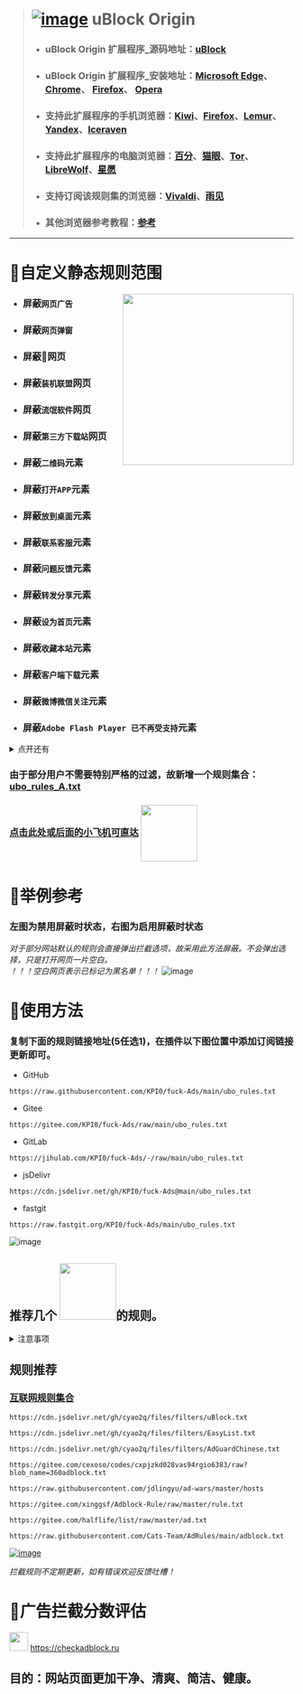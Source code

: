 > # [![image](https://github.com/KPI0/fuck-Ads/blob/main/images/uBlock%20Origin_logo.png)](https://github.com/gorhill/uBlock/) uBlock Origin
> - ### uBlock Origin 扩展程序_源码地址：[uBlock](https://github.com/gorhill/uBlock/)
> - ### uBlock Origin 扩展程序_安装地址：[Microsoft Edge](https://microsoftedge.microsoft.com/addons/detail/ublock-origin/odfafepnkmbhccpbejgmiehpchacaeak/)、                      [Chrome](https://chrome.google.com/webstore/detail/ublock-origin/cjpalhdlnbpafiamejdnhcphjbkeiagm/)、                                                                             [Firefox](https://addons.mozilla.org/zh-CN/firefox/addon/ublock-origin/)、                                                                                                       [Opera](https://addons.opera.com/zh-cn/extensions/details/ublock/)
> - ### 支持此扩展程序的手机浏览器：[Kiwi](https://kiwibrowser.com/)、[Firefox](https://www.firefox.com.cn/)、[Lemur](https://lemurbrowser.com)、[Yandex](https://browser.yandex.com/)、[Iceraven](https://github.com/fork-maintainers/iceraven-browser)  
> - ### 支持此扩展程序的电脑浏览器：[百分](https://static.centbrowser.cn/win_beta/)、[猫眼](https://www.catsxp.com/)、[Tor](https://www.torproject.org/)、[LibreWolf](https://librewolf.net/)、[星愿](https://www.twinkstar.com/)
> - ### 支持订阅该规则集的浏览器：[Vivaldi](https://vivaldi.com/)、[雨见](https://club.yujianweb.cn/index.php/archives/13/)
> - ### 其他浏览器参考教程：[参考](https://www.crxsoso.com/webstore/detail/cjpalhdlnbpafiamejdnhcphjbkeiagm)

----

# :pill:自定义静态规则范围
[<img align="right" src="https://github.com/KPI0/fuck-Ads/blob/main/images/AnimatedEmojies-512px-59_31019989245786.gif" width="303px" />](https://www.360.cn/)

 - ### 屏蔽`网页广告`
 - ### 屏蔽`网页弹窗`
 - ### 屏蔽:underage:网页
 - ### 屏蔽`装机联盟`网页
 - ### 屏蔽`流氓软件`网页
 - ### 屏蔽`第三方下载站`网页
 - ### 屏蔽`二维码`元素
 - ### 屏蔽`打开APP`元素
 - ### 屏蔽`放到桌面`元素
 - ### 屏蔽`联系客服`元素
 - ### 屏蔽`问题反馈`元素
 - ### 屏蔽`转发分享`元素
 - ### 屏蔽`设为首页`元素
 - ### 屏蔽`收藏本站`元素
 - ### 屏蔽`客户端下载`元素
 - ### 屏蔽`微博微信关注`元素
 - ### 屏蔽`Adobe Flash Player 已不再受支持`元素


<details>
  <summary>点开还有</summary>
1、除以上列举的几点外还屏蔽了网页上某些不必要的元素，极大简化网站页面。<br>
2、某安全卫士调教一下就可以使用了，考虑到它某些方面比较强，暂未将它标记为流氓软件。
</details>



### 由于部分用户不需要特别严格的过滤，故新增一个规则集合：  [ubo_rules_A.txt](https://raw.githubusercontent.com/KPI0/fuck-Ads/main/A/ubo_rules_A.txt)
### [点击此处或后面的小飞机可直达](https://github.com/KPI0/fuck-Ads/tree/main/A) [<img align="center" src="https://github.com/KPI0/fuck-Ads/blob/main/images/dcb840b6b74f03361e5cc1c5a57a6c57.gif" width="100px" />](https://github.com/KPI0/fuck-Ads/tree/main/A)

# :raising_hand:举例参考
### 左图为禁用屏蔽时状态，右图为启用屏蔽时状态
*对于部分网站默认的规则会直接弹出拦截选项，故采用此方法屏蔽。不会弹出选择，只是打开网页一片空白。*  
*！！！空白网页表示已标记为黑名单！！！*
![image](https://github.com/KPI0/fuck-Ads/blob/main/images/kk.png)
# :eyes:使用方法
### 复制下面的规则链接地址(5任选1)，在插件以下图位置中添加订阅链接更新即可。
- GitHub
```
https://raw.githubusercontent.com/KPI0/fuck-Ads/main/ubo_rules.txt
```
- Gitee
```
https://gitee.com/KPI0/fuck-Ads/raw/main/ubo_rules.txt
```
- GitLab
```
https://jihulab.com/KPI0/fuck-Ads/-/raw/main/ubo_rules.txt
``` 
- jsDelivr
```
https://cdn.jsdelivr.net/gh/KPI0/fuck-Ads@main/ubo_rules.txt
``` 
- fastgit
```
https://raw.fastgit.org/KPI0/fuck-Ads/main/ubo_rules.txt
```

![image](https://github.com/KPI0/fuck-Ads/blob/main/images/Snipaste_2022-02-28_18-36-37.png)


## 推荐几个 <img align="" src="https://github.com/KPI0/fuck-Ads/blob/main/images/np.png" width="100px" />的规则。

<details>
  <summary>注意事项</summary>
1、根据自己的需求合理添加规则，越多过滤效果也许会更好，但同时占用设备的资源也越多，会拖慢网页打开速度。<br>
2、建议使用插件默认勾选的就足够日常使用了，没有屏蔽掉的广告或碍眼的元素可以自己选择手动屏蔽。<br>
3、如果网页打开错误只需在该网站临时禁用再刷新网页即可正常访问。
</details>


## 规则推荐

### [互联网规则集合](https://filterlists.com/)
```
https://cdn.jsdelivr.net/gh/cyao2q/files/filters/uBlock.txt
```
```
https://cdn.jsdelivr.net/gh/cyao2q/files/filters/EasyList.txt
```
```
https://cdn.jsdelivr.net/gh/cyao2q/files/filters/AdGuardChinese.txt 
```
```
https://gitee.com/cexoso/codes/cxpjzkd028vas94rgio6383/raw?blob_name=360adblock.txt 
```
```
https://raw.githubusercontent.com/jdlingyu/ad-wars/master/hosts 
```
```
https://gitee.com/xinggsf/Adblock-Rule/raw/master/rule.txt
```
```
https://gitee.com/halflife/list/raw/master/ad.txt
```
```
https://raw.githubusercontent.com/Cats-Team/AdRules/main/adblock.txt
```

[![image](https://github.com/KPI0/fuck-Ads/blob/main/images/6123c0f805778ed52be6a71a1c023b1e.gif)](https://github.com/KPI0)

*拦截规则不定期更新，如有错误欢迎反馈吐槽！*

# :triangular_ruler:广告拦截分数评估  

[<img align="bottom" src="https://github.com/KPI0/fuck-Ads/blob/main/images/logo.c41e6f93.svg" width="33px" />](https://checkadblock.ru/) https://checkadblock.ru

## 目的：网站页面更加干净、清爽、简洁、健康。

